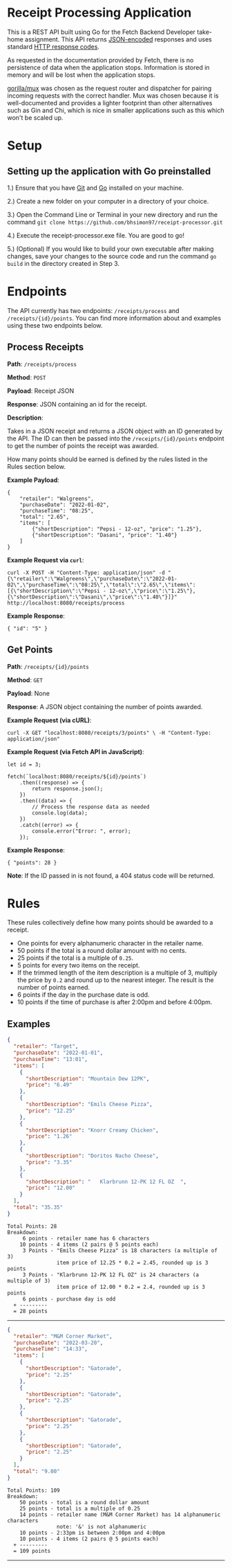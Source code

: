 
# Receipt Processing Application

This is a REST API built using Go for the Fetch Backend Developer take-home assignment. This API returns [JSON-encoded](https://www.json.org/json-en.html) responses and uses standard [HTTP response codes](https://developer.mozilla.org/en-US/docs/Web/HTTP/Status).

As requested in the documentation provided by Fetch, there is no persistence of data when the application stops. Information is stored in memory and will be lost when the application stops.

[gorilla/mux](https://github.com/gorilla/mux) was chosen as the request router and dispatcher for pairing incoming requests with the correct handler. Mux was chosen because it is well-documented and provides a lighter footprint than other alternatives such as Gin and Chi, which is nice in smaller applications such as this which won't be scaled up.

# Setup

## Setting up the application with Go preinstalled

1.) Ensure that you have [Git](https://git-scm.com/book/en/v2/Getting-Started-Installing-Git) and [Go](https://go.dev/doc/install) installed on your machine.

2.) Create a new folder on your computer in a directory of your choice.

3.) Open the Command Line or Terminal in your new directory and run the command `git clone https://github.com/bhsimon97/receipt-processor.git`

4.) Execute the receipt-processor.exe file. You are good to go!

5.) (Optional) If you would like to build your own executable after making changes, save your changes to the source code and run the command `go build` in the directory created in Step 3.

# Endpoints

The API currently has two endpoints: `/receipts/process` and `/receipts/{id}/points`. You can find more information about and examples using these two endpoints below.

## Process Receipts

**Path**: `/receipts/process`

**Method**: `POST`

**Payload**: Receipt JSON

**Response**: JSON containing an id for the receipt.


**Description**:

Takes in a JSON receipt and returns a JSON object with an ID generated by the API. The ID can then be passed into the `/receipts/{id}/points` endpoint to get the number of points the receipt was awarded.

How many points should be earned is defined by the rules listed in the Rules section below.

**Example Payload**:

    {
        "retailer": "Walgreens",
        "purchaseDate": "2022-01-02",
        "purchaseTime": "08:25",
        "total": "2.65",
        "items": [
            {"shortDescription": "Pepsi - 12-oz", "price": "1.25"},
            {"shortDescription": "Dasani", "price": "1.40"}
        ]
    }

**Example Request via `curl`**:

    curl -X POST -H "Content-Type: application/json" -d "{\"retailer\":\"Walgreens\",\"purchaseDate\":\"2022-01-02\",\"purchaseTime\":\"08:25\",\"total\":\"2.65\",\"items\":[{\"shortDescription\":\"Pepsi - 12-oz\",\"price\":\"1.25\"},{\"shortDescription\":\"Dasani\",\"price\":\"1.40\"}]}" http://localhost:8080/receipts/process

**Example Response**:

    { "id": "5" }

## Get Points

**Path**: `/receipts/{id}/points`

**Method**: `GET`

**Payload**: None

**Response**: A JSON object containing the number of points awarded.

**Example Request (via cURL)**:

    curl -X GET "localhost:8080/receipts/3/points" \ -H "Content-Type: application/json"

**Example Request (via Fetch API in JavaScript)**:

    let id = 3;

    fetch(`localhost:8080/receipts/${id}/points`)
        .then((response) => {
    	    return response.json();
        })
        .then((data) => {
    	    // Process the response data as needed
    	    console.log(data);
        })
    	.catch((error) => {
    	    console.error("Error: ", error);
        });

**Example Response**:

    { "points": 28 }

**Note**: If the ID passed in is not found, a 404 status code will be returned.

# Rules

These rules collectively define how many points should be awarded to a receipt.

- One points for every alphanumeric character in the retailer name.
- 50 points if the total is a round dollar amount with no cents.
- 25 points if the total is a multiple of `0.25`.
- 5 points for every two items on the receipt.
- If the trimmed length of the item description is a multiple of 3, multiply the price by `0.2` and round up to the nearest integer. The result is the number of points earned.
- 6 points if the day in the purchase date is odd.
- 10 points if the time of purchase is after 2:00pm and before 4:00pm.

## Examples

```json
{
  "retailer": "Target",
  "purchaseDate": "2022-01-01",
  "purchaseTime": "13:01",
  "items": [
    {
      "shortDescription": "Mountain Dew 12PK",
      "price": "6.49"
    },
    {
      "shortDescription": "Emils Cheese Pizza",
      "price": "12.25"
    },
    {
      "shortDescription": "Knorr Creamy Chicken",
      "price": "1.26"
    },
    {
      "shortDescription": "Doritos Nacho Cheese",
      "price": "3.35"
    },
    {
      "shortDescription": "   Klarbrunn 12-PK 12 FL OZ  ",
      "price": "12.00"
    }
  ],
  "total": "35.35"
}
```

```text
Total Points: 28
Breakdown:
     6 points - retailer name has 6 characters
    10 points - 4 items (2 pairs @ 5 points each)
     3 Points - "Emils Cheese Pizza" is 18 characters (a multiple of 3)
                item price of 12.25 * 0.2 = 2.45, rounded up is 3 points
     3 Points - "Klarbrunn 12-PK 12 FL OZ" is 24 characters (a multiple of 3)
                item price of 12.00 * 0.2 = 2.4, rounded up is 3 points
     6 points - purchase day is odd
  + ---------
  = 28 points
```

---

```json
{
  "retailer": "M&M Corner Market",
  "purchaseDate": "2022-03-20",
  "purchaseTime": "14:33",
  "items": [
    {
      "shortDescription": "Gatorade",
      "price": "2.25"
    },
    {
      "shortDescription": "Gatorade",
      "price": "2.25"
    },
    {
      "shortDescription": "Gatorade",
      "price": "2.25"
    },
    {
      "shortDescription": "Gatorade",
      "price": "2.25"
    }
  ],
  "total": "9.00"
}
```

```text
Total Points: 109
Breakdown:
    50 points - total is a round dollar amount
    25 points - total is a multiple of 0.25
    14 points - retailer name (M&M Corner Market) has 14 alphanumeric characters
                note: '&' is not alphanumeric
    10 points - 2:33pm is between 2:00pm and 4:00pm
    10 points - 4 items (2 pairs @ 5 points each)
  + ---------
  = 109 points
```

---

